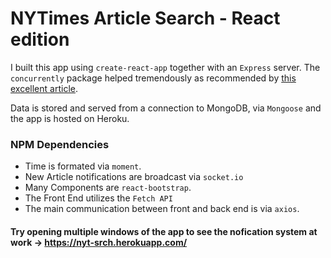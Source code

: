 # NYTimes Article Search - React edition

I built this app using `create-react-app` together with an `Express` server. The `concurrently` package helped tremendously as recommended by [this excellent article](https://www.fullstackreact.com/articles/using-create-react-app-with-a-server/). 

Data is stored and served from a connection to MongoDB, via `Mongoose` and the app is hosted on Heroku.

### NPM Dependencies

* Time is formated via `moment`.
* New Article notifications are broadcast via `socket.io`
* Many Components are `react-bootstrap`.
* The Front End utilizes the `Fetch API`
* The main communication between front and back end is via `axios`.

#### Try opening multiple windows of the app to see the nofication system at work -> https://nyt-srch.herokuapp.com/